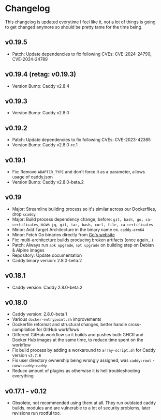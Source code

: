 # Changelog

This changelog is updated everytime I feel like it, not a lot of things is going to get changed anymore so should be pretty tame for the time being.

## v0.19.5

- Patch: Update dependencies to fix following CVEs: CVE-2024-24790, CVE-2024-24789

## v0.19.4 (retag: v0.19.3)

- Version Bump: Caddy v2.8.4

## v0.19.3

- Version Bump: Caddy v2.8.0

## v0.19.2

- Patch: Update dependencies to fix following CVEs: CVE-2023-42365
- Version Bump: Caddy v2.8.0-rc.1

## v0.19.1 

- Fix: Remove `ADAPTER_TYPE` and don't force it as a parameter, allows usage of caddy.json
- Version Bump: Caddy v2.8.0-beta.2

## v0.19

- Major: Streamline building process so it's similar across our Dockerfiles, drop `xcaddy`
- Major: Build process dependency change, before: `git, bash, go, ca-certificates`, now: `jq, git, tar, bash, curl, file, ca-certificates`
- Minor: Add Target Architecture in the binary name ex. `caddy-arm64`
- Minor: Fetch Go binaries directly from [Go's website](https://go.dev/dl/)
- Fix: multi-architecture builds producing broken artifacts (once again...)
- Patch: Always run `apk upgrade`, `apt upgrade` on building step on Debian & Alpine images
- Repository: Update documentation
- Caddy binary version: 2.8.0-beta.2

## v0.18.1

- Caddy version: Caddy 2.8.0-beta.2

## v0.18.0

- Caddy version: 2.8.0-beta.1
- Various `docker-entrypoint.sh` improvements
- Dockerfile reformat and structural changes, better handle cross-compilation for GitHub workflows
- Different GitHub workflow so it builds and pushes both GHCR and Docker Hub images at the same time, to reduce time spent on the workflow
- Fix build process by adding a workaround to `array-script.sh` for Caddy version `v2.7.6`
- Fix user directory ownership being wrongly assigned, was `caddy:root` - now: `caddy:caddy`
- Reduce amount of plugins as otherwise it is hell troubleshooting everything

## v0.17.1 - v0.12

- Obsolete, not recommended using them at all. They run outdated caddy builds, modules and are vulnerable to a lot of security problems, later revisions run rootful too.
